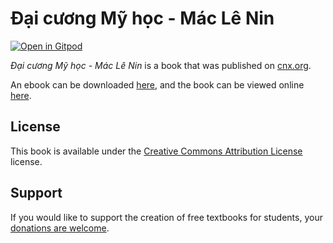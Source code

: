 # Đại cương Mỹ học - Mác Lê Nin

[![Open in Gitpod](https://gitpod.io/button/open-in-gitpod.svg)](https://gitpod.io/from-referrer/)

_Đại cương Mỹ học - Mác Lê Nin_ is a book that was published on [cnx.org](https://cnx.org/).

An ebook can be downloaded [here](https://github.com/cnx-user-books/cnxbook-dai-cuong-my-hoc-mac-le-nin/releases/latest), and the book can be viewed online [here](https://github.com/cnx-user-books/cnxbook-dai-cuong-my-hoc-mac-le-nin/releases/latest).

## License
This book is available under the [Creative Commons Attribution License](./LICENSE) license.

## Support
If you would like to support the creation of free textbooks for students, your [donations are welcome](https://riceconnect.rice.edu/donation/support-openstax-banner).
